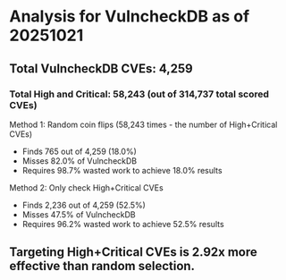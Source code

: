 # Analysis for VulncheckDB as of 20251021

## Total VulncheckDB CVEs: 4,259
### Total High and Critical: 58,243 (out of 314,737 total scored CVEs)

Method 1: Random coin flips (58,243 times - the number of High+Critical CVEs)
  - Finds 765 out of 4,259 (18.0%)
  - Misses 82.0% of VulncheckDB
  - Requires 98.7% wasted work to achieve 18.0% results

Method 2: Only check High+Critical CVEs
  - Finds 2,236 out of 4,259 (52.5%)
  - Misses 47.5% of VulncheckDB
  - Requires 96.2% wasted work to achieve 52.5% results

## Targeting High+Critical CVEs is 2.92x more effective than random selection.
